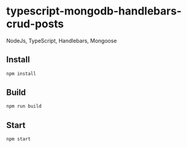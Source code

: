 # typescript-mongodb-handlebars-crud-posts
NodeJs, TypeScript, Handlebars, Mongoose

## Install

```bash
npm install
```

## Build

```bash
npm run build
```

## Start

```bash
npm start
```
 